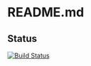 # README.md

## Status

[![Build Status](http://34.122.229.8:8080/buildStatus/icon?job=instavote%2Fworker+pipeline%2Fmaster)](http:/34.122.229.8:8080/job/instavote/job/worker%20pipeline/job/master/)
